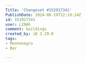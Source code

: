 ```yaml
---
Title: 'Changeset #152917341'
PublishDate: 2024-06-19T22:19:14Z
id: 152917341
user: L29Ah
comment: buildings
created_by: iD 2.29.0
tags:
- Montenegro
- Bar

---
```

